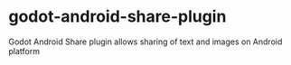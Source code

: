 # godot-android-share-plugin
Godot Android Share plugin allows sharing of text and images on Android platform
